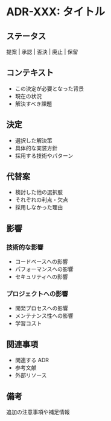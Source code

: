 # ADR-XXX: タイトル

## ステータス

提案 | 承認 | 否決 | 廃止 | 保留

## コンテキスト

- この決定が必要となった背景
- 現在の状況
- 解決すべき課題

## 決定

- 選択した解決策
- 具体的な実装方針
- 採用する技術やパターン

## 代替案

- 検討した他の選択肢
- それぞれの利点・欠点
- 採用しなかった理由

## 影響

### 技術的な影響

- コードベースへの影響
- パフォーマンスへの影響
- セキュリティへの影響

### プロジェクトへの影響

- 開発プロセスへの影響
- メンテナンス性への影響
- 学習コスト

## 関連事項

- 関連する ADR
- 参考文献
- 外部リソース

## 備考

追加の注意事項や補足情報
